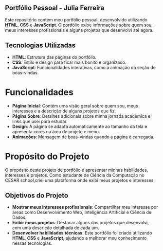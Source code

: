 ## Portfólio Pessoal - Julia Ferreira
Este repositório contém meu portfólio pessoal, desenvolvido utilizando **HTML**, **CSS** e **JavaScript**. O portfólio exibe informações sobre quem sou, meus interesses profissionais e alguns projetos que desenvolvi até agora.



## Tecnologias Utilizadas

- **HTML**: Estrutura das páginas do portfólio.
- **CSS**: Estilo e design para ficar mais bonito e organizado.
- **JavaScript**: Funcionalidades interativas, como a animação da seção de boas-vindas.

 

# Funcionalidades
- **Página Inicial**: Contém uma visão geral sobre quem sou, meus interesses e a descrição de alguns projetos que fiz.
- **Página Sobre**: Detalhes adicionais sobre minha jornada acadêmica e links que usei para estudar.
- **Design**: A página se adapta automaticamente ao tamanho da tela e apresenta cores na área de projeto e menu.
- **Animações**: Mensagem de boas-vindas quando a página é carregada.




# Propósito do Projeto

O propósito deste projeto de portfólio é apresentar minhas habilidades, interesses e projetos. Como estudante de Ciência da Computação no CESAR school,criei uma plataforma onde  exibi meus projetos e interesses.

## Objetivos do Projeto

- **Mostrar meus interesses profissionais**: Compartilhar meu interesse por áreas como Desenvolvimento Web, Inteligência Artificial e Ciência de Dados.
- **Exibir meus projetos**: Destacar alguns dos projetos que desenvolvi, com uma descrição detalhada de cada um.
- **Desenvolver habilidades técnicas**: Este portfólio foi criado utilizando **HTML**, **CSS** e **JavaScript**, ajudando a melhorar meu conhecimento nessas tecnologias.
